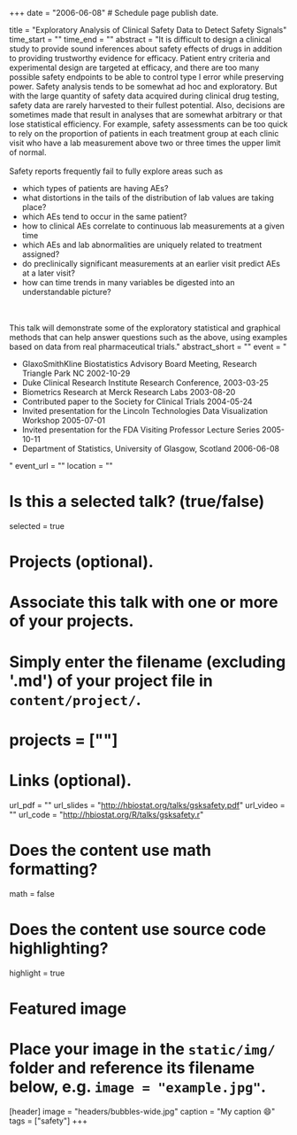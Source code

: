 +++
date = "2006-06-08"  # Schedule page publish date.

title = "Exploratory Analysis of Clinical Safety Data to Detect Safety Signals"
time_start = ""
time_end   = ""
abstract = "It is difficult to design a clinical study to provide sound inferences about safety effects of drugs in addition to providing trustworthy evidence for efficacy.  Patient entry criteria and experimental design are targeted at efficacy, and there are too many possible safety endpoints to be able to control type I error while preserving power. Safety analysis tends to be somewhat ad hoc and exploratory.  But with the large quantity of safety data acquired during clinical drug testing, safety data are rarely harvested to their fullest potential. Also, decisions are sometimes made that result in analyses that are somewhat arbitrary or that lose statistical efficiency.  For example, safety assessments can be too quick to rely on the proportion of patients in each treatment group at each clinic visit who have a lab measurement above two or three times the upper limit of normal.<br><br>Safety reports frequently fail to fully explore areas such as<ul><li>which types of patients are having AEs?</li><li>what distortions in the tails of the distribution of lab values are taking place?</li><li>which AEs tend to occur in the same patient?</li><li>how to clinical AEs correlate to continuous lab measurements at a given time</li><li>which AEs and lab abnormalities are uniquely related to treatment assigned?</li> <li>do preclinically significant measurements at an earlier visit predict AEs at a later visit?</li><li>how can time trends in many variables be digested into an understandable picture?</li></ul><br><br>This talk will demonstrate some of the exploratory statistical and graphical methods that can help answer questions such as the above, using examples based on data from real pharmaceutical trials."
abstract_short = ""
event = "<ul><li>GlaxoSmithKline Biostatistics Advisory Board Meeting, Research Triangle Park NC 2002-10-29</li><li>Duke Clinical Research Institute Research Conference, 2003-03-25</li><li>Biometrics Research at Merck Research Labs 2003-08-20</li><li>Contributed paper to the Society for Clinical Trials 2004-05-24</li><li>Invited presentation for the Lincoln Technologies Data Visualization Workshop 2005-07-01</li><li>Invited presentation for the FDA Visiting Professor Lecture Series 2005-10-11</li><li>Department of Statistics, University of Glasgow, Scotland 2006-06-08</li></ul>"
event_url = ""
location = ""

# Is this a selected talk? (true/false)
selected = true

# Projects (optional).
#   Associate this talk with one or more of your projects.
#   Simply enter the filename (excluding '.md') of your project file in `content/project/`.
# projects = [""]

# Links (optional).
url_pdf = ""
url_slides = "http://hbiostat.org/talks/gsksafety.pdf"
url_video = ""
url_code = "http://hbiostat.org/R/talks/gsksafety.r"

# Does the content use math formatting?
math = false

# Does the content use source code highlighting?
highlight = true

# Featured image
# Place your image in the `static/img/` folder and reference its filename below, e.g. `image = "example.jpg"`.
[header]
image = "headers/bubbles-wide.jpg"
caption = "My caption :smile:"
tags = ["safety"]
+++

